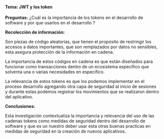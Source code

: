 
#### Tema: JWT y los token

**Preguntas:** 
¿Cuál es la importancia de los tokens en el desarrollo de software y por que usarlos en el desarrollo ?

**Recolección de información:** 

Son piezas de código aleatorias, que tienen el propósito de restringir los accesos a datos importantes, que son remplazados por datos no sensibles, esta asegura protección de la información en cadena.

La importancia de estos códigos en cadena es que están diseñados para funcionar como transacciones dentro de un ecosistema específico que solventa una o varias necesidades en especifico.

La relevancia de estos tokens es que los podemos implementar en el proceso desarrollo agregando otra capa de seguridad al inicio de sesiones y durante estas podemos registrar los movimientos que se realizaron dentro del aplicativo.


**Conclusiones:**

Esta investigación contextualiza la importancia y relevancia del uso de las cadenas tokens como medidas de seguridad dentro del desarrollo de software y que es un nuestro deber usar esta otras buenas practicas en medidas de seguridad en la creación de nuevos aplicativos.

